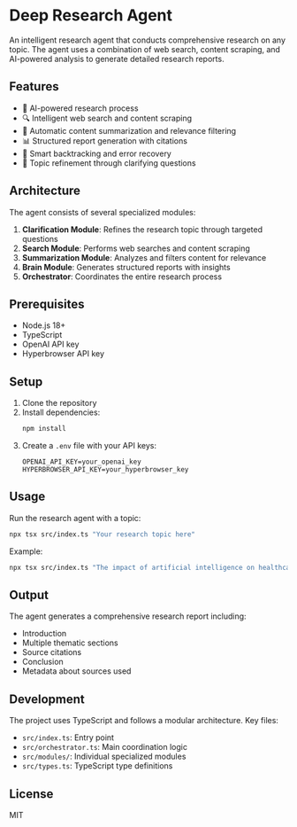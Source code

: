 # Deep Research Agent

An intelligent research agent that conducts comprehensive research on any topic. The agent uses a combination of web search, content scraping, and AI-powered analysis to generate detailed research reports.

## Features

- 🤖 AI-powered research process
- 🔍 Intelligent web search and content scraping
- 📝 Automatic content summarization and relevance filtering
- 📊 Structured report generation with citations
- 🔄 Smart backtracking and error recovery
- 🎯 Topic refinement through clarifying questions

## Architecture

The agent consists of several specialized modules:

1. **Clarification Module**: Refines the research topic through targeted questions
2. **Search Module**: Performs web searches and content scraping
3. **Summarization Module**: Analyzes and filters content for relevance
4. **Brain Module**: Generates structured reports with insights
5. **Orchestrator**: Coordinates the entire research process

## Prerequisites

- Node.js 18+
- TypeScript
- OpenAI API key
- Hyperbrowser API key

## Setup

1. Clone the repository
2. Install dependencies:
   ```bash
   npm install
   ```
3. Create a `.env` file with your API keys:
   ```
   OPENAI_API_KEY=your_openai_key
   HYPERBROWSER_API_KEY=your_hyperbrowser_key
   ```

## Usage

Run the research agent with a topic:

```bash
npx tsx src/index.ts "Your research topic here"
```

Example:
```bash
npx tsx src/index.ts "The impact of artificial intelligence on healthcare in 2024"
```

## Output

The agent generates a comprehensive research report including:

- Introduction
- Multiple thematic sections
- Source citations
- Conclusion
- Metadata about sources used

## Development

The project uses TypeScript and follows a modular architecture. Key files:

- `src/index.ts`: Entry point
- `src/orchestrator.ts`: Main coordination logic
- `src/modules/`: Individual specialized modules
- `src/types.ts`: TypeScript type definitions

## License

MIT 